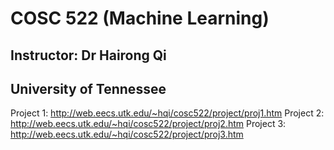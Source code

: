 # COSC 522 (Machine Learning)
## Instructor: Dr Hairong Qi
## University of Tennessee


Project 1: http://web.eecs.utk.edu/~hqi/cosc522/project/proj1.htm
Project 2: http://web.eecs.utk.edu/~hqi/cosc522/project/proj2.htm
Project 3: http://web.eecs.utk.edu/~hqi/cosc522/project/proj3.htm
